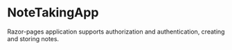# NoteTakingApp
Razor-pages application supports authorization and authentication, creating and storing notes.
